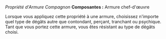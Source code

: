 _Propriété d'Armure Compagnon_
__Composantes :__ Armure chef-d'œuvre

Lorsque vous appliquez cette propriété à une armure, choisissez n'importe quel type de dégâts autre que contondant, perçant, tranchant ou psychique. Tant que vous portez cette armure, vous êtes résistant au type de dégâts choisi.